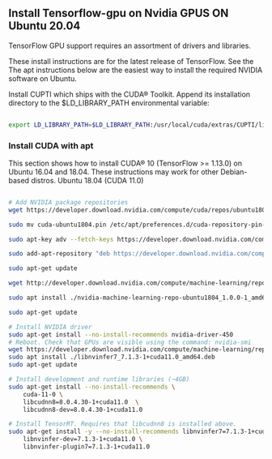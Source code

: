 ## Install Tensorflow-gpu on Nvidia GPUS ON Ubuntu 20.04

TensorFlow GPU support requires an assortment of drivers and libraries.

These install instructions are for the latest release of TensorFlow. See the The apt instructions below are the easiest way to install the required NVIDIA software on Ubuntu. 

Install CUPTI which ships with the CUDA® Toolkit. Append its installation directory to the $LD_LIBRARY_PATH environmental variable:

```` bash

export LD_LIBRARY_PATH=$LD_LIBRARY_PATH:/usr/local/cuda/extras/CUPTI/lib64

````

### Install CUDA with apt
This section shows how to install CUDA® 10 (TensorFlow >= 1.13.0) on Ubuntu 16.04 and 18.04. These instructions may work for other Debian-based distros.
Ubuntu 18.04 (CUDA 11.0)

```` bash

# Add NVIDIA package repositories
wget https://developer.download.nvidia.com/compute/cuda/repos/ubuntu1804/x86_64/cuda-ubuntu1804.pin

sudo mv cuda-ubuntu1804.pin /etc/apt/preferences.d/cuda-repository-pin-600

sudo apt-key adv --fetch-keys https://developer.download.nvidia.com/compute/cuda/repos/ubuntu1804/x86_64/7fa2af80.pub

sudo add-apt-repository "deb https://developer.download.nvidia.com/compute/cuda/repos/ubuntu1804/x86_64/ /"

sudo apt-get update

wget http://developer.download.nvidia.com/compute/machine-learning/repos/ubuntu1804/x86_64/nvidia-machine-learning-repo-ubuntu1804_1.0.0-1_amd64.deb

sudo apt install ./nvidia-machine-learning-repo-ubuntu1804_1.0.0-1_amd64.deb

sudo apt-get update

# Install NVIDIA driver
sudo apt-get install --no-install-recommends nvidia-driver-450
# Reboot. Check that GPUs are visible using the command: nvidia-smi
wget https://developer.download.nvidia.com/compute/machine-learning/repos/ubuntu1804/x86_64/libnvinfer7_7.1.3-1+cuda11.0_amd64.deb
sudo apt install ./libnvinfer7_7.1.3-1+cuda11.0_amd64.deb
sudo apt-get update

# Install development and runtime libraries (~4GB)
sudo apt-get install --no-install-recommends \
    cuda-11-0 \
    libcudnn8=8.0.4.30-1+cuda11.0  \
    libcudnn8-dev=8.0.4.30-1+cuda11.0

# Install TensorRT. Requires that libcudnn8 is installed above.
sudo apt-get install -y --no-install-recommends libnvinfer7=7.1.3-1+cuda11.0 \
    libnvinfer-dev=7.1.3-1+cuda11.0 \
    libnvinfer-plugin7=7.1.3-1+cuda11.0



````
